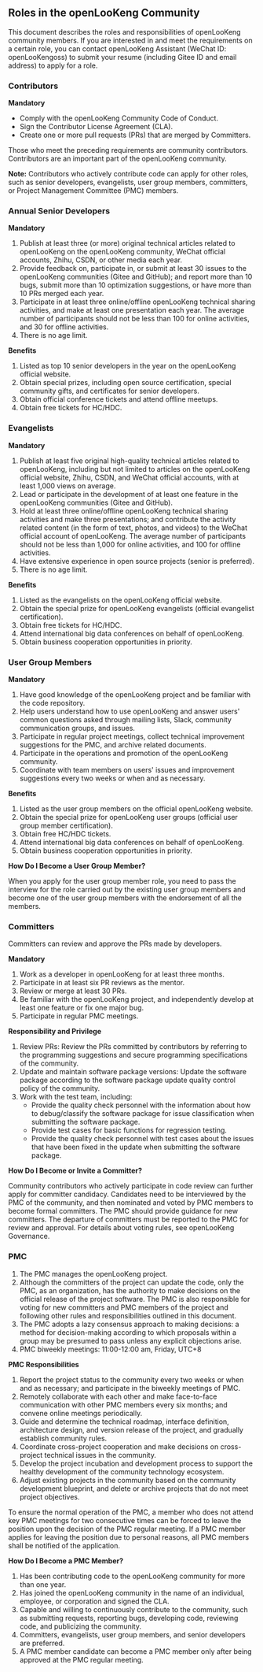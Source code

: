 ## Roles in the openLooKeng Community

This document describes the roles and responsibilities of openLooKeng community members. If you are interested in and meet the requirements on a certain role, you can contact openLooKeng Assistant (WeChat ID: openLooKengoss) to submit your resume (including Gitee ID and email address) to apply for a role.

### Contributors

**Mandatory** 
+ Comply with the openLooKeng Community Code of Conduct.
+ Sign the Contributor License Agreement (CLA).
+ Create one or more pull requests (PRs) that are merged by Committers.

Those who meet the preceding requirements are community contributors. Contributors are an important part of the openLooKeng community.

**Note:** Contributors who actively contribute code can apply for other roles, such as senior developers, evangelists, user group members, committers, or Project Management Committee (PMC) members.


### Annual Senior Developers

**Mandatory** 

1. Publish at least three (or more) original technical articles related to openLooKeng on the openLooKeng community, WeChat official accounts, Zhihu, CSDN, or other media each year. 
2.  Provide feedback on, participate in, or submit at least 30 issues to the openLooKeng communities (Gitee and GitHub); and report more than 10 bugs, submit more than 10 optimization suggestions, or have more than 10 PRs merged each year.
3. Participate in at least three online/offline openLooKeng technical sharing activities, and make at least one presentation each year. The average number of participants should not be less than 100 for online activities, and 30 for offline activities.
4. There is no age limit.


**Benefits** 
1. Listed as top 10 senior developers in the year on the openLooKeng official website.
2. Obtain special prizes, including open source certification, special community gifts, and certificates for senior developers.
3. Obtain official conference tickets and attend offline meetups.
4. Obtain free tickets for HC/HDC.


### Evangelists

**Mandatory** 
1. Publish at least five original high-quality technical articles related to openLooKeng, including but not limited to articles on the openLooKeng official website, Zhihu, CSDN, and WeChat official accounts, with at least 1,000 views on average.
2. Lead or participate in the development of at least one feature in the openLooKeng communities (Gitee and GitHub).
3. Hold at least three online/offline openLooKeng technical sharing activities and make three presentations; and contribute the activity related content (in the form of text, photos, and videos) to the WeChat official account of openLooKeng. The average number of participants should not be less than 1,000 for online activities, and 100 for offline activities.
4. Have extensive experience in open source projects (senior is preferred).
5. There is no age limit.

**Benefits** 
1. Listed as the evangelists on the openLooKeng official website.
2. Obtain the special prize for openLooKeng evangelists (official evangelist certification).
3. Obtain free tickets for HC/HDC.
4. Attend international big data conferences on behalf of openLooKeng.
5. Obtain business cooperation opportunities in priority.


### User Group Members

**Mandatory** 
1. Have good knowledge of the openLooKeng project and be familiar with the code repository.
2. Help users understand how to use openLooKeng and answer users' common questions asked through mailing lists, Slack, community communication groups, and issues.
3. Participate in regular project meetings, collect technical improvement suggestions for the PMC, and archive related documents.
4. Participate in the operations and promotion of the openLooKeng community.
5. Coordinate with team members on users' issues and improvement suggestions every two weeks or when and as necessary.

**Benefits** 
1. Listed as the user group members on the official openLooKeng website.
2. Obtain the special prize for openLooKeng user groups (official user group member certification).
3. Obtain free HC/HDC tickets.
4. Attend international big data conferences on behalf of openLooKeng.
5. Obtain business cooperation opportunities in priority.

**How Do I Become a User Group Member?** 

When you apply for the user group member role, you need to pass the interview for the role carried out by the existing user group members and become one of the user group members with the endorsement of all the members.
 
### Committers

Committers can review and approve the PRs made by developers.

**Mandatory** 
1. Work as a developer in openLooKeng for at least three months.
2. Participate in at least six PR reviews as the mentor.
3. Review or merge at least 30 PRs.
4. Be familiar with the openLooKeng project, and independently develop at least one feature or fix one major bug.
5. Participate in regular PMC meetings.

**Responsibility and Privilege**

1. Review PRs: Review the PRs committed by contributors by referring to the programming suggestions and secure programming specifications of the community.
2. Update and maintain software package versions: Update the software package according to the software package update quality control policy of the community.
3. Work with the test team, including:
    - Provide the quality check personnel with the information about how to debug/classify the software package for issue classification when submitting the software package.
    - Provide test cases for basic functions for regression testing.
    - Provide the quality check personnel with test cases about the issues that have been fixed in the update when submitting the software package.

**How Do I Become or Invite a Committer?** 

Community contributors who actively participate in code review can further apply for committer candidacy. Candidates need to be interviewed by the PMC of the community, and then nominated and voted by PMC members to become formal committers. The PMC should provide guidance for new committers. The departure of committers must be reported to the PMC for review and approval. For details about voting rules, see openLooKeng Governance.

### PMC

1. The PMC manages the openLooKeng project.
2. Although the committers of the project can update the code, only the PMC, as an organization, has the authority to make decisions on the official release of the project software. The PMC is also responsible for voting for new committers and PMC members of the project and following other rules and responsibilities outlined in this document.
3. The PMC adopts a lazy consensus approach to making decisions: a method for decision-making according to which proposals within a group may be presumed to pass unless any explicit objections arise.
4. PMC biweekly meetings: 11:00-12:00 am, Friday, UTC+8


**PMC Responsibilities** 
1. Report the project status to the community every two weeks or when and as necessary; and participate in the biweekly meetings of PMC.
2. Remotely collaborate with each other and make face-to-face communication with other PMC members every six months; and convene online meetings periodically.
3. Guide and determine the technical roadmap, interface definition, architecture design, and version release of the project, and gradually establish community rules.
4. Coordinate cross-project cooperation and make decisions on cross-project technical issues in the community.
5. Develop the project incubation and development process to support the healthy development of the community technology ecosystem.
6. Adjust existing projects in the community based on the community development blueprint, and delete or archive projects that do not meet project objectives.

To ensure the normal operation of the PMC, a member who does not attend key PMC meetings for two consecutive times can be forced to leave the position upon the decision of the PMC regular meeting. If a PMC member applies for leaving the position due to personal reasons, all PMC members shall be notified of the application.

**How Do I Become a PMC Member?**
1. Has been contributing code to the openLooKeng community for more than one year.
2. Has joined the openLooKeng community in the name of an individual, employee, or corporation and signed the CLA.
3. Capable and willing to continuously contribute to the community, such as submitting requests, reporting bugs, developing code, reviewing code, and publicizing the community.
4. Committers, evangelists, user group members, and senior developers are preferred.
5. A PMC member candidate can become a PMC member only after being approved at the PMC regular meeting.















